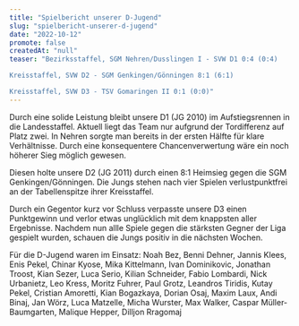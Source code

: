 ```yaml
---
title: "Spielbericht unserer D-Jugend"
slug: "spielbericht-unserer-d-jugend"
date: "2022-10-12"
promote: false
createdAt: "null"
teaser: "Bezirksstaffel, SGM Nehren/Dusslingen I - SVW D1 0:4 (0:4)

Kreisstaffel, SVW D2 - SGM Genkingen/Gönningen 8:1 (6:1)

Kreisstaffel, SVW D3 - TSV Gomaringen II 0:1 (0:0)"
---
```

Durch eine solide Leistung bleibt unsere D1 (JG 2010) im Aufstiegsrennen in die Landesstaffel. Aktuell liegt das Team nur aufgrund der Tordifferenz auf Platz zwei. In Nehren sorgte man bereits in der ersten Hälfte für klare Verhältnisse. Durch eine konsequentere Chancenverwertung wäre ein noch höherer Sieg möglich gewesen.

Diesen holte unsere D2 (JG 2011) durch einen 8:1 Heimsieg gegen die SGM Genkingen/Gönningen. Die Jungs stehen nach vier Spielen verlustpunktfrei an der Tabellenspitze ihrer Kreisstaffel.

Durch ein Gegentor kurz vor Schluss verpasste unsere D3 einen Punktgewinn und verlor etwas unglücklich mit dem knappsten aller Ergebnisse. Nachdem nun allle Spiele gegen die stärksten Gegner der Liga gespielt wurden, schauen die Jungs positiv in die nächsten Wochen.

Für die D-Jugend waren im Einsatz: Noah Bez, Benni Dehner, Jannis Klees, Enis Pekel, Chinar Kyose, Mika Kittelmann, Ivan Dominikovic, Jonathan Troost, Kian Sezer, Luca Serio, Kilian Schneider, Fabio Lombardi, Nick Urbanietz, Leo Kress, Moritz Fuhrer, Paul Grotz, Leandros Tiridis, Kutay Pekel, Cristian Amoretti, Kian Bogazkaya, Dorian Osaj, Maxim Laux, Andi Binaj, Jan Wörz, Luca Matzelle, Micha Wurster, Max Walker, Caspar Müller-Baumgarten, Malique Hepper, Dilljon Rragomaj
